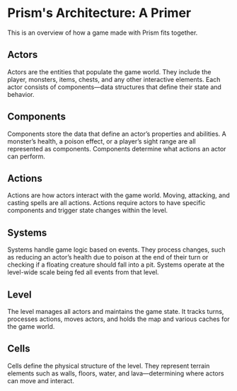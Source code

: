 # Prism's Architecture: A Primer
This is an overview of how a game made with Prism fits together.

## Actors

Actors are the entities that populate the game world. They include the player, monsters, items, chests, and any other interactive elements. Each actor consists of components—data structures that define their state and behavior.

## Components

Components store the data that define an actor’s properties and abilities. A monster’s health, a poison effect, or a player’s sight range are all represented as components. Components determine what actions an actor can perform.

## Actions

Actions are how actors interact with the game world. Moving, attacking, and casting spells are all actions. Actions require actors to have specific components and trigger state changes within the level.

## Systems

Systems handle game logic based on events. They process changes, such as reducing an actor’s health due to poison at the end of their turn or checking if a floating creature should fall into a pit. Systems operate at the level-wide scale being fed all events from that level.

## Level

The level manages all actors and maintains the game state. It tracks turns, processes actions, moves actors, and holds the map and various caches for the game world.

## Cells

Cells define the physical structure of the level. They represent terrain elements such as walls, floors, water, and lava—determining where actors can move and interact.
